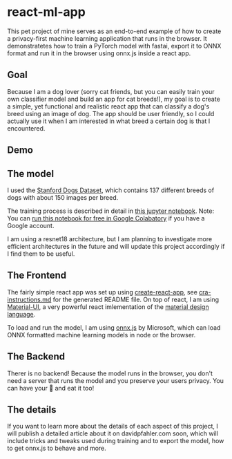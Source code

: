 
# react-ml-app

This pet project of mine serves as an end-to-end example of how to create a privacy-first machine learning application that runs in the browser. It demonstratetes how to train a PyTorch model with fastai, export it to ONNX format and run it in the browser using onnx.js inside a react app.

## Goal

Because I am a dog lover (sorry cat friends, but you can easily train your own classifier model and build an app for cat breeds!), my goal is to create a simple, yet functional and realistic react app that can classify a dog's breed using an image of dog. The app should be user friendly, so I could actually use it when I am interested in what breed a certain dog is that I encountered.

## Demo

## The model

I used the [Stanford Dogs Dataset](http://vision.stanford.edu/aditya86/ImageNetDogs/), which contains 137 different breeds of dogs with about 150 images per breed.

The training process is described in detail in [this jupyter notebook](train_dog_classifier_with_fastai_export_to_ONNX.ipynb). Note: You can [run this notebook for free in Google Colabatory](https://colab.research.google.com/github/davidpfahler/react-ml-app/blob/master/train_dog_classifier_with_fastai_export_to_ONNX.ipynb) if you have a Google account.

I am using a resnet18 architecture, but I am planning to investigate more efficient architectures in the future and will update this project accordingly if I find them to be useful.

## The Frontend

The fairly simple react app was set up using [create-react-app](https://github.com/facebook/create-react-app), see [cra-instructions.md](cra-instructions.md) for the generated README file. On top of react, I am using [Material-UI](https://material-ui.com), a very powerful react imlementation of the [material design language](https://material.io/).

To load and run the model, I am using [onnx.js](https://github.com/microsoft/onnxjs) by Microsoft, which can load ONNX formatted machine learning models in node or the browser.

## The Backend

Therer is no backend! Because the model runs in the browser, you don't need a server that runs the model and you preserve your users privacy. You can have your 🎂 and eat it too!

## The details

If you want to learn more about the details of each aspect of this project, I will publish a detailed article about it on davidpfahler.com soon, which will include tricks and tweaks used during training and to export the model, how to get onnx.js to behave and more.

